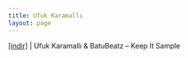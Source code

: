```yaml
---
title: Ufuk Karamallı
layout: page
---
```


<a href="https://cloud.mail.ru/public/7c0ea9beb5f1/Batu%20Beatz%20%26%20Ufuk%20Karamall%C4%B1%20-%20Keep%20It%20Sample" target="_blank">[indir]</a>   |   Ufuk Karamallı & BatuBeatz &#8211; Keep It Sample